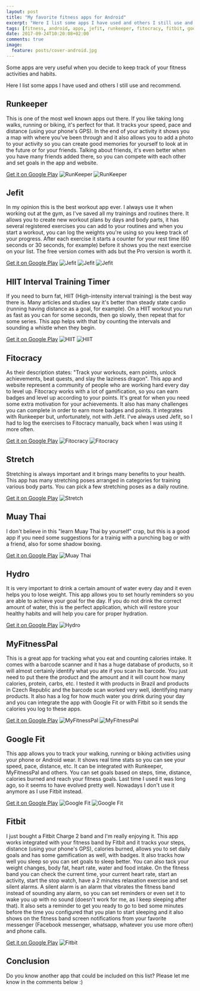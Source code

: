 ```yaml
---
layout: post
title: "My favorite fitness apps for Android"
excerpt: "Here I list some apps I have used and others I still use and recommend"
tags: [fitness, android, apps, jefit, runkeeper, fitocracy, fitbit, google]
date: 2017-09-24T10:20:08+02:00
comments: true
image:
  feature: posts/cover-android.jpg
---
```


Some apps are very useful when you decide to keep track of your fitness activities and habits.

Here I list some apps I have used and others I still use and recommend.

## Runkeeper

This is one of the most well known apps out there. If you like taking long walks, running or biking, it's perfect for that. It tracks your speed, pace and distance (using your phone's GPS). In the end of your activity it shows you a map with where you've been through and it also allows you to add a photo to your activity so you can create good memories for yourself to look at in the future or for your friends. Talking about friends, it's even better when you have many friends added there, so you can compete with each other and set goals in the app and website.

[Get it on Google Play](https://play.google.com/store/apps/details?id=com.fitnesskeeper.runkeeper.pro)
![RunKeeper](/images/posts/runkeeper_00.png "RunKeeper") ![RunKeeper](/images/posts/runkeeper_01.png "RunKeeper")

## Jefit

In my opinion this is the best workout app ever. I always use it when working out at the gym, as I've saved all my trainings and routines there. It allows you to create new workout plans by days and body parts, it has several registered exercises you can add to your routines and when you start a workout, you can log the weights you're using so you keep track of your progress. After each exercise it starts a counter for your rest time (60 seconds or 30 seconds, for example) before it shows you the next exercise on your list. The free version comes with ads but the Pro version is worth it.

[Get it on Google Play](https://play.google.com/store/apps/details?id=je.fit)
![Jefit](/images/posts/jefit_00.png "Jefit") ![Jefit](/images/posts/jefit_01.jpg "Jefit") ![Jefit](/images/posts/jefit_02.jpg "Jefit")

## HIIT Interval Training Timer

If you need to burn fat, HIIT (High-intensity interval training) is the best way there is. Many articles and studies say it's better than steady state cardio (running having distance as a goal, for example). On a HIIT workout you run as fast as you can for some seconds, then go slowly, then repeat that for some series. This app helps with that by counting the intervals and sounding a whistle when they begin.

[Get it on Google Play](https://play.google.com/store/apps/details?id=com.ihunda.android.hiit)
![HIIT](/images/posts/hiit_00.jpg "HIIT") ![HIIT](/images/posts/hiit_01.jpg "HIIT")

## Fitocracy

As their description states: "Track your workouts, earn points, unlock achievements, beat quests, and slay the laziness dragon".
This app and website represent a community of people who are working hard every day to level up. Fitocracy works with a lot of gamification, so you can earn badges and level up according to your points. It's great for when you need some extra motivation for your achievements. It also has many challenges you can complete in order to earn more badges and points. It integrates with Runkeeper but, unfortunately, not with Jefit. I've always used Jefit, so I had to log the exercises to Fitocracy manually, back when I was using it more often.

[Get it on Google Play](https://play.google.com/store/apps/details?id=com.fitocracy.app)
![Fitocracy](/images/posts/fitocracy_00.jpg "Fitocracy") ![Fitocracy](/images/posts/fitocracy_01.jpg "Fitocracy")

## Stretch

Stretching is always important and it brings many benefits to your health. This app has many stretching poses arranged in categories for training various body parts. You can pick a few stretching poses as a daily routine.

[Get it on Google Play](https://play.google.com/store/apps/details?id=imoblife.stretchexercises.lite)
![Stretch](/images/posts/stretching.jpg "Stretch")

## Muay Thai

I don't believe in this "learn Muay Thai by yourself" crap, but this is a good app if you need some suggestions for a trainig with a punching bag or with a friend, also for some shadow boxing.

[Get it on Google Play](https://play.google.com/store/apps/details?id=com.fitivity.muay_thai_training)
![Muay Thai](/images/posts/muaythai.jpg "Muay Thai")

## Hydro

It is very important to drink a certain amount of water every day and it even helps you to lose weight. This app allows you to set hourly reminders so you are able to achieve your goal for the day. If you do not drink the correct amount of water, this is the perfect application, which will restore your healthy habits and will help you care for proper hydration.

[Get it on Google Play](https://play.google.com/store/apps/details?id=com.freshware.hydro)
![Hydro](/images/posts/hydro.jpg "Hydro")

## MyFitnessPal

This is a great app for tracking what you eat and counting calories intake. It comes with a barcode scanner and it has a huge database of products, so it will almost certainly identify what you ate if you scan its barcode. You just need to put there the product and the amount and it will count how many calories, protein, carbs, etc. I tested it with products in Brazil and products in Czech Republic and the barcode scan worked very well, identifying many products. It also has a log for how much water you drink during your day and you can integrate the app with Google Fit or with Fitbit so it sends the calories you log to these apps.

[Get it on Google Play](https://play.google.com/store/apps/details?id=com.myfitnesspal.android)
![MyFitnessPal](/images/posts/myfitnesspal_00.png "MyFitnessPal") ![MyFitnessPal](/images/posts/myfitnesspal_01.png "MyFitnessPal")

## Google Fit

This app allows you to track your walking, running or biking activities using your phone or Android wear. It shows real time stats so you can see your speed, pace, distance, etc. It can be integrated with Runkeeper, MyFitnessPal and others. You can set goals based on steps, time, distance, calories burned and reach your fitness goals. Last time I used it was long ago, so it seems to have evolved pretty well. Nowadays I don't use it anymore as I use Fitbit instead.

[Get it on Google Play](https://play.google.com/store/apps/details?id=com.google.android.apps.fitness)
![Google Fit](/images/posts/googlefit_00.jpg "Google Fit") ![Google Fit](/images/posts/googlefit_01.jpg "Google Fit")

## Fitbit

I just bought a Fitbit Charge 2 band and I'm really enjoying it. This app works integrated with your fitness band by Fitbit and it tracks your steps, distance (using your phone's GPS), calories burned, allows you to set daily goals and has some gamification as well, with badges. It also tracks how well you sleep so you can set goals to sleep better. You can also tack your weight changes, body fat, heart rate, water and food intake. On the fitness band you can check the current time, your current heart rate, start an activity, start the stop watch, have a 2 minutes relaxation exercise and set silent alarms. A silent alarm is an alarm that vibrates the fitness band instead of sounding any alarm, so you can set reminders or even set it to wake you up with no sound (doesn't work for me, as I keep sleeping after that). It also sets a reminder to get you ready to go to bed some minutes before the time you configured that you plan to start sleeping and it also shows on the fitness band screen notifications from your favorite messenger (Facebook messenger, whatsapp, whatever you use more often) and phone calls.

[Get it on Google Play](https://play.google.com/store/apps/details?id=com.fitbit.FitbitMobile)
![Fitbit](/images/posts/fitbit.jpg "Fitbit")

## Conclusion

Do you know another app that could be included on this list? Please let me know in the comments below :)

